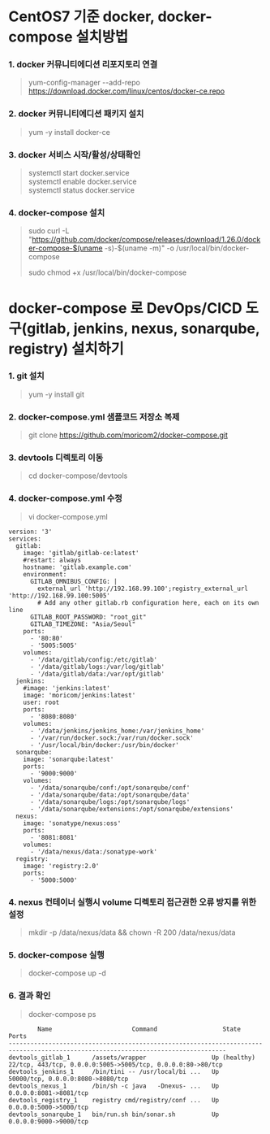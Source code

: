 # CentOS7 기준 docker, docker-compose 설치방법

### 1. docker 커뮤니티에디션  리포지토리 연결 
> yum-config-manager --add-repo https://download.docker.com/linux/centos/docker-ce.repo  

### 2. docker 커뮤니티에디션 패키지 설치 
> yum -y install docker-ce  

### 3. docker 서비스 시작/활성/상태확인 
> systemctl start docker.service  
> systemctl enable docker.service  
> systemctl status docker.service  

### 4. docker-compose 설치 
> sudo curl -L "https://github.com/docker/compose/releases/download/1.26.0/docker-compose-$(uname -s)-$(uname -m)" -o /usr/local/bin/docker-compose  
>
> sudo chmod +x /usr/local/bin/docker-compose  


# docker-compose 로 DevOps/CICD 도구(gitlab, jenkins, nexus, sonarqube, registry) 설치하기

### 1. git 설치
> yum -y install git  

### 2. docker-compose.yml 샘플코드 저장소 복제
> git clone https://github.com/moricom2/docker-compose.git  

### 3. devtools 디렉토리 이동
> cd docker-compose/devtools  

### 4. docker-compose.yml 수정
> vi docker-compose.yml
>> 

    version: '3'
    services:
      gitlab:
        image: 'gitlab/gitlab-ce:latest'
        #restart: always
        hostname: 'gitlab.example.com'
        environment:
          GITLAB_OMNIBUS_CONFIG: |
            external_url 'http://192.168.99.100';registry_external_url 'http://192.168.99.100:5005'
            # Add any other gitlab.rb configuration here, each on its own line
          GITLAB_ROOT_PASSWORD: "root_git"
          GITLAB_TIMEZONE: "Asia/Seoul"  
        ports:
          - '80:80'
          - '5005:5005'
        volumes:
          - '/data/gitlab/config:/etc/gitlab'
          - '/data/gitlab/logs:/var/log/gitlab'
          - '/data/gitlab/data:/var/opt/gitlab'    
      jenkins:
        #image: 'jenkins:latest'
        image: 'moricom/jenkins:latest'
        user: root
        ports:
          - '8080:8080'
        volumes:
          - '/data/jenkins/jenkins_home:/var/jenkins_home'
          - '/var/run/docker.sock:/var/run/docker.sock'
          - '/usr/local/bin/docker:/usr/bin/docker'
      sonarqube:
        image: 'sonarqube:latest'
        ports:
          - '9000:9000'
        volumes:
          - '/data/sonarqube/conf:/opt/sonarqube/conf'
          - '/data/sonarqube/data:/opt/sonarqube/data'
          - '/data/sonarqube/logs:/opt/sonarqube/logs'
          - '/data/sonarqube/extensions:/opt/sonarqube/extensions'
      nexus:
        image: 'sonatype/nexus:oss'
        ports:
          - '8081:8081'
        volumes:
          - '/data/nexus/data:/sonatype-work'      
      registry:
        image: 'registry:2.0'
        ports:
          - '5000:5000'  

### 4. nexus 컨테이너 실행시 volume 디렉토리 접근권한 오류 방지를 위한 설정
> mkdir -p /data/nexus/data && chown -R 200 /data/nexus/data  

### 5. docker-compose 실행
> docker-compose up -d  

### 6. 결과 확인
> docker-compose ps  
>> 

            Name                      Command                  State                                  Ports
    ----------------------------------------------------------------------------------------------------------------------------------  
    devtools_gitlab_1      /assets/wrapper                  Up (healthy)   22/tcp, 443/tcp, 0.0.0.0:5005->5005/tcp, 0.0.0.0:80->80/tcp  
    devtools_jenkins_1     /bin/tini -- /usr/local/bi ...   Up             50000/tcp, 0.0.0.0:8080->8080/tcp  
    devtools_nexus_1       /bin/sh -c java   -Dnexus- ...   Up             0.0.0.0:8081->8081/tcp  
    devtools_registry_1    registry cmd/registry/conf ...   Up             0.0.0.0:5000->5000/tcp  
    devtools_sonarqube_1   bin/run.sh bin/sonar.sh          Up             0.0.0.0:9000->9000/tcp  
